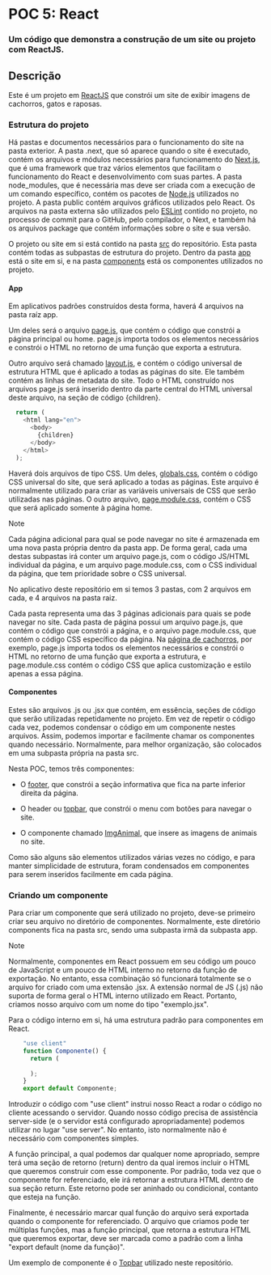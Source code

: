 # POC 5: React
### Um código que demonstra a construção de um site ou projeto com ReactJS.

## Descrição
Este é um projeto em [ReactJS](https://react.dev/) que constrói um site de exibir imagens de cachorros, gatos e raposas.

### Estrutura do projeto
Há pastas e documentos necessários para o funcionamento do site na pasta exterior. A pasta .next, que só aparece quando o site é executado, contém os arquivos e módulos necessários para funcionamento do [Next.js](https://nextjs.org/docs), que é uma framework que traz vários elementos que facilitam o funcionamento do React e desenvolvimento com suas partes. A pasta node_modules, que é necessária mas deve ser criada com a execução de um comando específico, contém os pacotes de [Node.js](https://nodejs.org/en/learn/getting-started/introduction-to-nodejs) utilizados no projeto. A pasta public contém arquivos gráficos utilizados pelo React. Os arquivos na pasta externa são utilizados pelo [ESLint](https://eslint.org/) contido no projeto, no processo de commit para o GitHub, pelo compilador, o Next, e também há os arquivos package que contém informações sobre o site e sua versão.

O projeto ou site em si está contido na pasta [src](/src) do repositório. Esta pasta contém todas as subpastas de estrutura do projeto. Dentro da pasta [app](/src/app) está o site em si, e na pasta [components](/src/components) está os componentes utilizados no projeto.

#### App
Em aplicativos padrões construídos desta forma, haverá 4 arquivos na pasta raíz app. 

Um deles será o arquivo [page.js](src/app/page.js), que contém o código que constrói a página principal ou home. page.js importa todos os elementos necessários e constrói o HTML no retorno de uma função que exporta a estrutura.

Outro arquivo será chamado [layout.js](src/app/layout.js), e contém o código universal de estrutura HTML que é aplicado a todas as páginas do site. Ele também contém as linhas de metadata do site. Todo o HTML construído nos arquivos page.js será inserido dentro da parte central do HTML universal deste arquivo, na seção de código {children}.
```javascript
  return (
    <html lang="en">
      <body>
        {children}
      </body>
    </html>
  );
```

Haverá dois arquivos de tipo CSS. Um deles, [globals.css](src/app/globals.css), contém o código CSS universal do site, que será aplicado a todas as páginas. Este arquivo é normalmente utilizado para criar as variáveis universais de CSS que serão utilizadas nas páginas.
O outro arquivo, [page.module.css](src/app/page.module.css), contém o CSS que será aplicado somente à página home.

>[!NOTE]
> Cada página adicional para qual se pode navegar no site é armazenada em uma nova pasta própria dentro da pasta app. De forma geral, cada uma destas subpastas irá conter um arquivo page.js, com o código JS/HTML individual da página, e um arquivo page.module.css, com o CSS individual da página, que tem prioridade sobre o CSS universal.

No aplicativo deste repositório em si temos 3 pastas, com 2 arquivos em cada, e 4 arquivos na pasta raiz. 

Cada pasta representa uma das 3 páginas adicionais para quais se pode navegar no site. Cada pasta de página possui um arquivo page.js, que contém o código que constrói a página, e o arquivo page.module.css, que contém o código CSS específico da página. Na [página de cachorros](/src/app/cachorros), por exemplo, page.js importa todos os elementos necessários e constrói o HTML no retorno de uma função que exporta a estrutura, e page.module.css contém o código CSS que aplica customização e estilo apenas a essa página. 

#### Componentes
Estes são arquivos .js ou .jsx que contém, em essência, seções de código que serão utilizadas repetidamente no projeto. Em vez de repetir o código cada vez, podemos condensar o código em um componente nestes arquivos. Assim, podemos importar e facilmente chamar os componentes quando necessário. Normalmente, para melhor organização, são colocados em uma subpasta própria na pasta src.

Nesta POC, temos três componentes: 

- O [footer](/src/components/footer.jsx), que constrói a seção informativa que fica na parte inferior direita da página.

- O header ou [topbar](/src/components/topbar.jsx), que constrói o menu com botões para navegar o site. 

- O componente chamado [ImgAnimal](/src/components/imganimal.jsx), que insere as imagens de animais no site.

Como são alguns são elementos utilizados várias vezes no código, e para manter simplicidade de estrutura, foram condensados em componentes para serem inseridos facilmente em cada página.

### Criando um componente
Para criar um componente que será utilizado no projeto, deve-se primeiro criar seu arquivo no diretório de componentes. Normalmente, este diretório components fica na pasta src, sendo uma subpasta irmã da subpasta app.

>[!NOTE]
> Normalmente, componentes em React possuem em seu código um pouco de JavaScript e um pouco de HTML interno no retorno da função de exportação. No entanto, essa combinação só funcionará totalmente se o arquivo for criado com uma extensão .jsx. A extensão normal de JS (.js) não suporta de forma geral o HTML interno utilizado em React. Portanto, criamos nosso arquivo com um nome do tipo "exemplo.jsx".

Para o código interno em si, há uma estrutura padrão para componentes em React.
```javascript
    "use client"
    function Componente() {
      return (
        
      );
    }
    export default Componente;
```
Introduzir o código com "use client" instrui nosso React a rodar o código no cliente acessando o servidor. Quando nosso código precisa de assistência server-side (e o servidor está configurado apropriadamente) podemos utilizar no lugar "use server". No entanto, isto normalmente não é necessário com componentes simples.

A função principal, a qual podemos dar qualquer nome apropriado, sempre terá uma seção de retorno (return) dentro da qual iremos incluir o HTML que queremos construir com esse componente. Por padrão, toda vez que o componente for referenciado, ele irá retornar a estrutura HTML dentro de sua seção return. Este retorno pode ser aninhado ou condicional, contanto que esteja na função.

Finalmente, é necessário marcar qual função do arquivo será exportada quando o componente for referenciado. O arquivo que criamos pode ter múltiplas funções, mas a função principal, que retorna a estrutura HTML que queremos exportar, deve ser marcada como a padrão com a linha "export default (nome da função)".

Um exemplo de componente é o [Topbar](#componentes) utilizado neste repositório.
